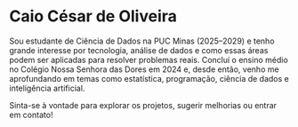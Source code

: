# Caio César de Oliveira


Sou estudante de Ciência de Dados na PUC Minas (2025–2029) e tenho grande interesse por tecnologia, análise de dados e como essas áreas podem ser aplicadas para resolver problemas reais. Concluí o ensino médio no Colégio Nossa Senhora das Dores em 2024 e, desde então, venho me aprofundando em temas como estatística, programação, ciência de dados e inteligência artificial.

Sinta-se à vontade para explorar os projetos, sugerir melhorias ou entrar em contato!
